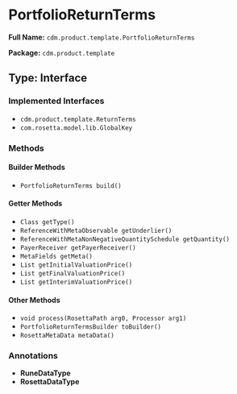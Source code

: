# PortfolioReturnTerms

**Full Name:** `cdm.product.template.PortfolioReturnTerms`

**Package:** `cdm.product.template`

## Type: Interface

### Implemented Interfaces

- `cdm.product.template.ReturnTerms`
- `com.rosetta.model.lib.GlobalKey`

### Methods

#### Builder Methods

- `PortfolioReturnTerms build()`

#### Getter Methods

- `Class getType()`
- `ReferenceWithMetaObservable getUnderlier()`
- `ReferenceWithMetaNonNegativeQuantitySchedule getQuantity()`
- `PayerReceiver getPayerReceiver()`
- `MetaFields getMeta()`
- `List getInitialValuationPrice()`
- `List getFinalValuationPrice()`
- `List getInterimValuationPrice()`

#### Other Methods

- `void process(RosettaPath arg0, Processor arg1)`
- `PortfolioReturnTermsBuilder toBuilder()`
- `RosettaMetaData metaData()`

### Annotations

- **RuneDataType**
- **RosettaDataType**

